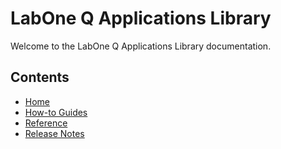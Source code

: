 # LabOne Q Applications Library

Welcome to the LabOne Q Applications Library documentation.

## Contents

<!--nav-->

* [Home](index.md)
* [How-to Guides](how-to-guides/index.md)
* [Reference](reference/)
* [Release Notes](release_notes.md)
